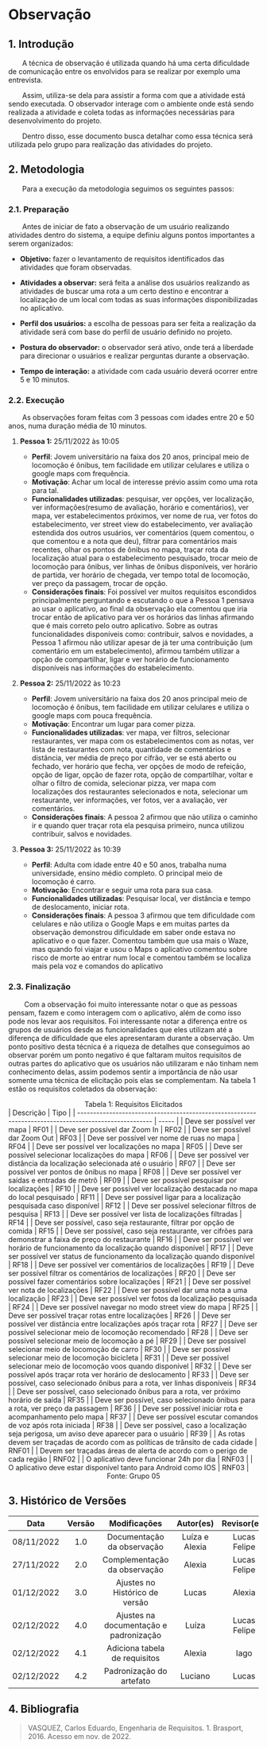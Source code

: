 # Observação

## 1. Introdução
&emsp;&emsp;A técnica de observação é utilizada quando há uma certa dificuldade de comunicação entre os envolvidos para se realizar por exemplo uma entrevista.

&emsp;&emsp;Assim, utiliza-se dela para assistir a forma com que a atividade está sendo executada. O observador interage com o ambiente onde está sendo realizada a atividade e coleta todas as informações necessárias para desenvolvimento do projeto.

&emsp;&emsp;Dentro disso, esse documento busca detalhar como essa técnica será utilizada pelo grupo para realização das atividades do projeto.

## 2. Metodologia
&emsp;&emsp;Para a execução da metodologia seguimos os seguintes passos: 

### 2.1. Preparação

&emsp;&emsp;Antes de iniciar de fato a observação de um usuário realizando atividades dentro do sistema, a equipe definiu alguns pontos importantes a serem organizados:


* **Objetivo:** fazer o levantamento de requisitos identificados das atividades que foram observadas.

* **Atividades a observar:** será feita a análise dos usuários realizando as atividades de buscar uma rota a um certo destino e encontrar a localização de um local com todas as suas informações disponibilizadas no aplicativo.

* **Perfil dos usuários:** a escolha de pessoas para ser feita a realização da atividade será com base do perfil de usuário definido no projeto.

* **Postura do observador:** o observador será ativo, onde terá a liberdade para direcionar o usuários e realizar perguntas durante a observação.

* **Tempo de interação:** a atividade com cada usuário deverá ocorrer entre 5 e 10 minutos.


### 2.2. Execução

&emsp;&emsp;As observações foram feitas com 3 pessoas com idades entre 20 e 50 anos, numa duração média de 10 minutos.

1. **Pessoa 1:** 25/11/2022 às 10:05
    * **Perfil**: Jovem universitário na faixa dos 20 anos, principal meio de locomoção é ônibus, tem facilidade em utilizar celulares e utiliza o google maps com frequência.
    * **Motivação**: Achar um local de interesse prévio assim como uma rota para tal.
    * **Funcionalidades utilizadas**: pesquisar, ver opções, ver localização, ver informações(resumo de avaliação, horário e comentários), ver mapa, ver estabelecimentos próximos, ver nome de rua, ver fotos do estabelecimento, ver street view do estabelecimento, ver avaliação estendida dos outros usuários, ver comentários (quem comentou, o que comentou e a nota que deu), filtrar para comentários mais recentes, olhar os pontos de ônibus no mapa, traçar rota da localização atual para o estabelecimento pesquisado, trocar meio de locomoção para ônibus, ver linhas de ônibus disponíveis, ver horário de partida, ver horário de chegada, ver tempo total de locomoção, ver preço da passagem, trocar de opção.
    * **Considerações finais**: Foi possível ver muitos requisitos escondidos principalmente perguntando e escutando o que a Pessoa 1 pensava ao usar o aplicativo, ao final da observação ela comentou que iria trocar então de aplicativo para ver os horários das linhas afirmando que é mais correto pelo outro aplicativo. Sobre as outras funcionalidades disponíveis como: contribuir, salvos e novidades, a Pessoa 1 afirmou não utilizar apesar de já ter uma contribuição (um comentário em um estabelecimento), afirmou também utilizar a opção de compartilhar, ligar e ver horário de funcionamento disponíveis nas informações do estabelecimento. 

2. **Pessoa 2:** 25/11/2022 às 10:23
    * **Perfil**: Jovem universitário na faixa dos 20 anos principal meio de locomoção é ônibus, tem facilidade em utilizar celulares e utiliza o google maps com pouca frequência.
    * **Motivação**: Encontrar um lugar para comer pizza.
    * **Funcionalidades utilizadas**: ver mapa, ver filtros, selecionar restaurantes, ver mapa com os estabelecimentos com as notas, ver lista de restaurantes com nota, quantidade de comentários e distância, ver média de preço por cifrão, ver se está aberto ou fechado, ver horário que fecha, ver opções de modo de refeição, opção de ligar, opção de fazer rota, opção de compartilhar, voltar e olhar o filtro de comida, selecionar pizza, ver mapa com localizações dos restaurantes selecionados e nota, selecionar um restaurante, ver informações, ver fotos, ver a avaliação, ver comentários.
    * **Considerações finais**: A pessoa 2 afirmou que não utiliza o caminho ir e quando quer traçar rota ela pesquisa primeiro, nunca utilizou contribuir, salvos e novidades.

3. **Pessoa 3:** 25/11/2022 às 10:39
    * **Perfil**: Adulta com idade entre 40 e 50 anos, trabalha numa universidade, ensino médio completo. O principal meio de locomoção é carro.
    * **Motivação**: Encontrar e seguir uma rota para sua casa.
    * **Funcionalidades utilizadas**: Pesquisar local, ver distância e tempo de deslocamento, iniciar rota.
    * **Considerações finais**: A pessoa 3 afirmou que tem dificuldade com celulares e não utiliza o Google Maps e em muitas partes da observação demonstrou dificuldade em saber onde estava no aplicativo e o que fazer. Comentou também que usa mais o Waze, mas quando foi viajar e usou o Maps o aplicativo comentou sobre risco de morte ao entrar num local e comentou também se localiza mais pela voz e comandos do aplicativo

### 2.3. Finalização

&emsp;&emsp; Com a observação foi muito interessante notar o que as pessoas pensam, fazem e como interagem com o aplicativo, além de como isso pode nos levar aos requisitos. Foi interessante notar a diferença entre os grupos de usuários desde as funcionalidades que eles utilizam até a diferença de dificuldade que eles apresentaram durante a observação. Um ponto positivo desta técnica é a riqueza de detalhes que conseguimos ao observar porém um ponto negativo é que faltaram muitos requisitos de outras partes do aplicativo que os usuários não utilizaram e não tinham nem conhecimento delas, assim podemos sentir a importância de não usar somente uma técnica de elicitação pois elas se complementam. Na tabela 1 estão os requisitos coletados da observação:


<figcaption align="center">Tabela 1: Requisitos Elicitados</figcaption>
| Descrição                                                                                             | Tipo  |
| ----------------------------------------------------------------------------------------------------- | ----- |
| Deve ser possível ver mapa                                                                            | RF01  |
| Deve ser possível dar Zoom In                                                                         | RF02  |
| Deve ser possível dar Zoom Out                                                                        | RF03  |
| Deve ser possível ver nome de ruas no mapa                                                            | RF04  |
| Deve ser possível ver localizações no mapa                                                            | RF05  |
| Deve ser possível selecionar localizações do mapa                                                     | RF06  |
| Deve ser possível ver distância da localização selecionada até o usuário                              | RF07  |
| Deve ser possível ver pontos de ônibus no mapa                                                        | RF08  |
| Deve ser possível ver saídas e entradas de metrô                                                      | RF09  |
| Deve ser possível pesquisar por localizações                                                          | RF10  |
| Deve ser possível ver localização destacada no mapa do local pesquisado                               | RF11  |
| Deve ser possível ligar para a localização pesquisada caso disponível                                 | RF12  |
| Deve ser possível selecionar filtros de pesquisa                                                      | RF13  |
| Deve ser possível ver lista de localizações filtradas                                                 | RF14  |
| Deve ser possível, caso seja restaurante, filtrar por opção de comida                                 | RF15  |
| Deve ser possível, caso seja restaurante, ver cifrões para demonstrar a faixa de preço do restaurante | RF16  |
| Deve ser possível ver horário de funcionamento da localização quando disponível                       | RF17  |
| Deve ser possível ver status de funcionamento da localização quando disponível                        | RF18  |
| Deve ser possível ver comentários de localizações                                                     | RF19  |
| Deve ser possível filtrar os comentários de localizações                                              | RF20  |
| Deve ser possível fazer comentários sobre localizações                                                | RF21  |
| Deve ser possível ver nota de localizações                                                            | RF22  |
| Deve ser possível dar uma nota a uma localização                                                      | RF23  |
| Deve ser possível ver fotos da localização pesquisada                                                 | RF24  |
| Deve ser possível navegar no modo street view do mapa                                                 | RF25  |
| Deve ser possível traçar rotas entre localizações                                                     | RF26  |
| Deve ser possível ver distância entre localizações após traçar rota                                   | RF27  |
| Deve ser possível selecionar meio de locomoção recomendado                                            | RF28  |
| Deve ser possível selecionar meio de locomoção a pé                                                   | RF29  |
| Deve ser possível selecionar meio de locomoção de carro                                               | RF30  |
| Deve ser possível selecionar meio de locomoção bicicleta                                              | RF31  |
| Deve ser possível selecionar meio de locomoção voos quando disponível                                 | RF32  |
| Deve ser possível após traçar rota ver horário de deslocamento                                        | RF33  |
| Deve ser possível, caso selecionado ônibus para a rota, ver linhas disponíveis                        | RF34  |
| Deve ser possível, caso selecionado ônibus para a rota, ver próximo horário de saída                  | RF35  |
| Deve ser possível, caso selecionado ônibus para a rota, ver preço da passagem                         | RF36  |
| Deve ser possível iniciar rota e acompanhamento pelo mapa                                             | RF37  |
| Deve ser possível escutar comandos de voz após rota iniciada                                          | RF38  |
| Deve ser possível, caso a localização seja perigosa, um aviso deve aparecer para o usuário            | RF39  |
| As rotas devem ser traçadas de acordo com as políticas de trânsito de cada cidade                     | RNF01 |
| Devem ser traçadas áreas de alerta de acordo com o perigo de cada região                              | RNF02 |
| O aplicativo deve funcionar 24h por dia                                                               | RNF03 |
| O aplicativo deve estar disponível tanto para Android como IOS                                        | RNF03 |

<figcaption align="center">Fonte: Grupo 05</figcaption>

## 3. Histórico de Versões

|    Data    | Versão |              Modificações              |   Autor(es)    | Revisor(es)  |
| :--------: | :----: | :------------------------------------: | :------------: | :----------: |
| 08/11/2022 |  1.0   |       Documentação da observação       | Luíza e Alexia | Lucas Felipe |
| 27/11/2022 |  2.0   |      Complementação da observação      |     Alexia     | Lucas Felipe |
| 01/12/2022 |  3.0   |     Ajustes no Histórico de versão     |  Lucas   |    Alexia    |
| 02/12/2022 |  4.0   | Ajustes na documentação e padronização |     Luíza      | Lucas Felipe |
| 02/12/2022 |  4.1   |     Adiciona tabela de requisitos      |     Alexia     |     Iago     |
| 02/12/2022 |  4.2   |        Padronização do artefato        |    Luciano     |    Lucas   |


## 4. Bibliografia

> VASQUEZ, Carlos Eduardo, Engenharia de Requisitos. 1. Brasport, 2016. Acesso em nov. de 2022.

